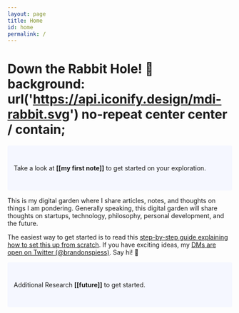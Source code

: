 ```yaml
---
layout: page
title: Home
id: home
permalink: /
---
```


# Down the Rabbit Hole! 🌱 background: url('https://api.iconify.design/mdi-rabbit.svg') no-repeat center center / contain;

<p style="padding: 3em 1em; background: #f5f7ff; border-radius: 4px;">
  Take a look at <span style="font-weight: bold">[[my first note]]</span> to get started on your exploration.
</p>

This is my digital garden where I share articles, notes, and thoughts on things I am pondering. Generally speaking, this digital garden will share thoughts on startups, technology, philosophy, personal development, and the future. 

The easiest way to get started is to read this [step-by-step guide explaining how to set this up from scratch](https://maximevaillancourt.com/blog/setting-up-your-own-digital-garden-with-jekyll). If you have exciting ideas, my [DMs are open on Twitter (@brandonspiess)](https://twitter.com/brandonspiess). Say hi! 👋

<p style="padding: 3em 1em; background: #f5f7ff; border-radius: 4px;">
  Additional Research <span style="font-weight: bold">[[future]]</span> to get started.
 </p>
<style>
  .wrapper {
    max-width: 46em;
  }
</style>
